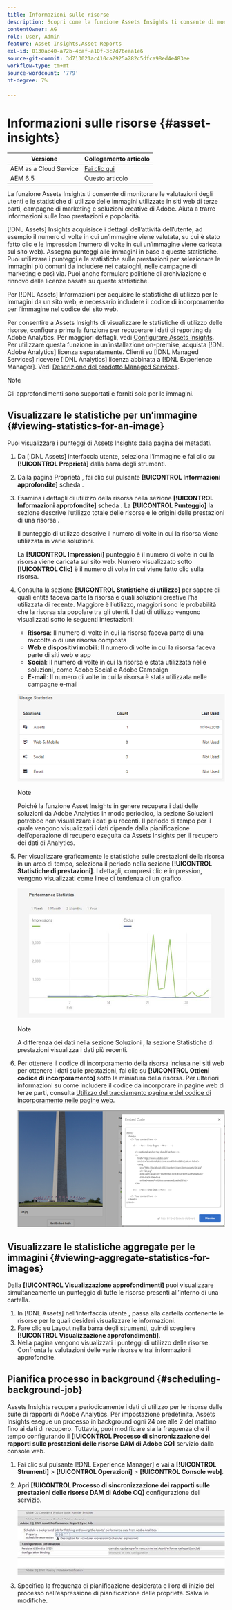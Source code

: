 ```yaml
---
title: Informazioni sulle risorse
description: Scopri come la funzione Assets Insights ti consente di monitorare le valutazioni degli utenti e le statistiche di utilizzo delle immagini utilizzate in siti web di terze parti, campagne di marketing e soluzioni creative di Adobe.
contentOwner: AG
role: User, Admin
feature: Asset Insights,Asset Reports
exl-id: 0130ac40-a72b-4caf-a10f-3c7d76eaa1e6
source-git-commit: 3d713021ac410ca2925a282c5dfca98ed4e483ee
workflow-type: tm+mt
source-wordcount: '779'
ht-degree: 7%

---
```


# Informazioni sulle risorse {#asset-insights}

| Versione | Collegamento articolo |
| -------- | ---------------------------- |
| AEM as a Cloud Service | [Fai clic qui](https://experienceleague.adobe.com/docs/experience-manager-cloud-service/content/assets/manage/assets-insights.html?lang=en) |
| AEM 6.5 | Questo articolo |

La funzione Assets Insights ti consente di monitorare le valutazioni degli utenti e le statistiche di utilizzo delle immagini utilizzate in siti web di terze parti, campagne di marketing e soluzioni creative di Adobe. Aiuta a trarre informazioni sulle loro prestazioni e popolarità.

[!DNL Assets] Insights acquisisce i dettagli dell’attività dell’utente, ad esempio il numero di volte in cui un’immagine viene valutata, su cui è stato fatto clic e le impression (numero di volte in cui un’immagine viene caricata sul sito web). Assegna punteggi alle immagini in base a queste statistiche. Puoi utilizzare i punteggi e le statistiche sulle prestazioni per selezionare le immagini più comuni da includere nei cataloghi, nelle campagne di marketing e così via. Puoi anche formulare politiche di archiviazione e rinnovo delle licenze basate su queste statistiche.

Per [!DNL Assets] Informazioni per acquisire le statistiche di utilizzo per le immagini da un sito web, è necessario includere il codice di incorporamento per l’immagine nel codice del sito web.

Per consentire a Assets Insights di visualizzare le statistiche di utilizzo delle risorse, configura prima la funzione per recuperare i dati di reporting da Adobe Analytics. Per maggiori dettagli, vedi [Configurare Assets Insights](/help/assets/configure-asset-insights.md). Per utilizzare questa funzione in un’installazione on-premise, acquista [!DNL Adobe Analytics] licenza separatamente. Clienti su [!DNL Managed Services] ricevere [!DNL Analytics] licenza abbinata a [!DNL Experience Manager]. Vedi [Descrizione del prodotto Managed Services](https://helpx.adobe.com/legal/product-descriptions/adobe-experience-manager-managed-services.html).

>[!NOTE]
>
>Gli approfondimenti sono supportati e forniti solo per le immagini.

## Visualizzare le statistiche per un’immagine {#viewing-statistics-for-an-image}

Puoi visualizzare i punteggi di Assets Insights dalla pagina dei metadati.

1. Da [!DNL Assets] interfaccia utente, seleziona l’immagine e fai clic su **[!UICONTROL Proprietà]** dalla barra degli strumenti.
1. Dalla pagina Proprietà , fai clic sul pulsante **[!UICONTROL Informazioni approfondite]** scheda .
1. Esamina i dettagli di utilizzo della risorsa nella sezione **[!UICONTROL Informazioni approfondite]** scheda . La **[!UICONTROL Punteggio]** la sezione descrive l’utilizzo totale delle risorse e le origini delle prestazioni di una risorsa .

   Il punteggio di utilizzo descrive il numero di volte in cui la risorsa viene utilizzata in varie soluzioni.

   La **[!UICONTROL Impressioni]** punteggio è il numero di volte in cui la risorsa viene caricata sul sito web. Numero visualizzato sotto **[!UICONTROL Clic]** è il numero di volte in cui viene fatto clic sulla risorsa.

1. Consulta la sezione **[!UICONTROL Statistiche di utilizzo]** per sapere di quali entità faceva parte la risorsa e quali soluzioni creative l’ha utilizzata di recente. Maggiore è l’utilizzo, maggiori sono le probabilità che la risorsa sia popolare tra gli utenti. I dati di utilizzo vengono visualizzati sotto le seguenti intestazioni:

   * **Risorsa**: Il numero di volte in cui la risorsa faceva parte di una raccolta o di una risorsa composta
   * **Web e dispositivi mobili**: Il numero di volte in cui la risorsa faceva parte di siti web e app
   * **Social**: Il numero di volte in cui la risorsa è stata utilizzata nelle soluzioni, come Adobe Social e Adobe Campaign
   * **E-mail**: Il numero di volte in cui la risorsa è stata utilizzata nelle campagne e-mail

   ![usage_statistics](assets/usage_statistics.png)

   >[!NOTE]
   >
   >Poiché la funzione Asset Insights in genere recupera i dati delle soluzioni da Adobe Analytics in modo periodico, la sezione Soluzioni potrebbe non visualizzare i dati più recenti. Il periodo di tempo per il quale vengono visualizzati i dati dipende dalla pianificazione dell’operazione di recupero eseguita da Assets Insights per il recupero dei dati di Analytics.

1. Per visualizzare graficamente le statistiche sulle prestazioni della risorsa in un arco di tempo, seleziona il periodo nella sezione **[!UICONTROL Statistiche di prestazioni]**. I dettagli, compresi clic e impression, vengono visualizzati come linee di tendenza di un grafico.

   ![chlimage_1-3](assets/chlimage_1-3.jpeg)

   >[!NOTE]
   >
   >A differenza dei dati nella sezione Soluzioni , la sezione Statistiche di prestazioni visualizza i dati più recenti.

1. Per ottenere il codice di incorporamento della risorsa inclusa nei siti web per ottenere i dati sulle prestazioni, fai clic su **[!UICONTROL Ottieni codice di incorporamento]** sotto la miniatura della risorsa. Per ulteriori informazioni su come includere il codice da incorporare in pagine web di terze parti, consulta [Utilizzo del tracciamento pagina e del codice di incorporamento nelle pagine web](/help/assets/use-page-tracker.md).

   ![chlimage_1-98](assets/chlimage_1-303.png)

## Visualizzare le statistiche aggregate per le immagini {#viewing-aggregate-statistics-for-images}

Dalla **[!UICONTROL Visualizzazione approfondimenti]** puoi visualizzare simultaneamente un punteggio di tutte le risorse presenti all’interno di una cartella.

1. In [!DNL Assets] nell’interfaccia utente , passa alla cartella contenente le risorse per le quali desideri visualizzare le informazioni.
1. Fare clic su Layout nella barra degli strumenti, quindi scegliere **[!UICONTROL Visualizzazione approfondimenti]**.
1. Nella pagina vengono visualizzati i punteggi di utilizzo delle risorse. Confronta le valutazioni delle varie risorse e trai informazioni approfondite.

## Pianifica processo in background {#scheduling-background-job}

Assets Insights recupera periodicamente i dati di utilizzo per le risorse dalle suite di rapporti di Adobe Analytics. Per impostazione predefinita, Assets Insights esegue un processo in background ogni 24 ore alle 2 del mattino fino ai dati di recupero. Tuttavia, puoi modificare sia la frequenza che il tempo configurando il **[!UICONTROL Processo di sincronizzazione dei rapporti sulle prestazioni delle risorse DAM di Adobe CQ]** servizio dalla console web.

1. Fai clic sul pulsante [!DNL Experience Manager] e vai a **[!UICONTROL Strumenti]** > **[!UICONTROL Operazioni]** > **[!UICONTROL Console web]**.
1. Apri **[!UICONTROL Processo di sincronizzazione dei rapporti sulle prestazioni delle risorse DAM di Adobe CQ]** configurazione del servizio.

   ![chlimage_1-99](assets/chlimage_1-304.png)

1. Specifica la frequenza di pianificazione desiderata e l’ora di inizio del processo nell’espressione di pianificazione delle proprietà. Salva le modifiche.
